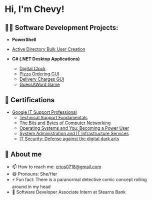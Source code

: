 <h1>Hi, I'm Chevy! <br/>

<h2>👨‍💻 Software Development Projects:</h2>

  - <b>PowerShell</b>
  - [Active Directory Bulk User Creation](https://github.com/shaolin-diamonds/ActiveDirectoryLab)
  
- <b>C# (.NET Desktop Applications)</b>
  - [Digital Clock](https://github.com/shaolin-diamonds/DigitalClock)
  - [Pizza Ordering GUI](https://github.com/shaolin-diamonds/GUIpizza)
  - [Delivery Charges GUI](https://github.com/shaolin-diamonds/DeliveryCharges)
  - [GuessAWord Game](https://github.com/shaolin-diamonds/GuessAWordOnline)


<h2>📃 Certifications</h2>

- <a href="https://www.coursera.org/account/accomplishments/specialization/certificate/ZXZ3SCLCQMJS">Googie IT Support Professional</a>
  - [Technical Support Fundamentals](https://www.coursera.org/account/accomplishments/certificate/759LECULUCJV)
  - [The Bits and Bytes of Computer Networking](https://www.coursera.org/account/accomplishments/certificate/9MMLRKYNLJKK)
  - [Operating Systems and You: Becoming a Power User](https://www.coursera.org/account/accomplishments/certificate/FYM8YM9NKK8Y)
  - [System Administration and IT Infrastructure Services](https://www.coursera.org/account/accomplishments/certificate/SCMD5NFUZSN9)
  - [IT Security: Defense against the digital dark arts](https://www.coursera.org/account/accomplishments/certificate/XQYV8AHRPWTS)

<h2> 💬 About me</h2>

- 📫 How to reach me: crios0718@gmail.com
- 😄 Pronouns: She/Her
- ⚡ Fun fact: There is a paranormal detective comic concept rolling around in my head
- 🔭 Software Developer Associate Intern at Stearns Bank 

<!--
**shaolin-diamonds/shaolin-diamonds** is a ✨ _special_ ✨ repository because its `README.md` (this file) appears on your GitHub profile.

Here are some ideas to get you started:

- 🔭 I’m currently working on ...
- 🌱 I’m currently learning ...
- 👯 I’m looking to collaborate on ...
- 🤔 I’m looking for help with ...
- 💬 Ask me about ...
- 📫 How to reach me: ...
- 😄 Pronouns: ...
- ⚡ Fun fact: ...
-->

